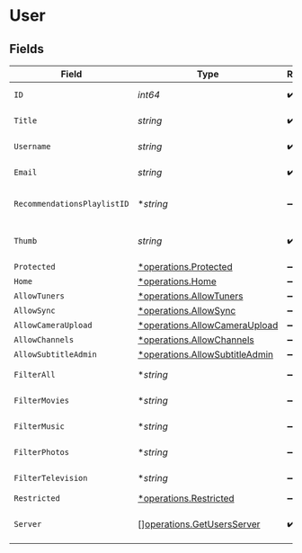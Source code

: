 # User


## Fields

| Field                                                                           | Type                                                                            | Required                                                                        | Description                                                                     | Example                                                                         |
| ------------------------------------------------------------------------------- | ------------------------------------------------------------------------------- | ------------------------------------------------------------------------------- | ------------------------------------------------------------------------------- | ------------------------------------------------------------------------------- |
| `ID`                                                                            | *int64*                                                                         | :heavy_check_mark:                                                              | User's unique ID.                                                               | 22526914                                                                        |
| `Title`                                                                         | *string*                                                                        | :heavy_check_mark:                                                              | User's display name.                                                            | Plex User                                                                       |
| `Username`                                                                      | *string*                                                                        | :heavy_check_mark:                                                              | User's username.                                                                | zgfuc7krcqfimrmb9lsl5j                                                          |
| `Email`                                                                         | *string*                                                                        | :heavy_check_mark:                                                              | User's email address.                                                           | zgfuc7krcqfimrmb9lsl5j@protonmail.com                                           |
| `RecommendationsPlaylistID`                                                     | **string*                                                                       | :heavy_minus_sign:                                                              | ID of the user's recommendation playlist.                                       |                                                                                 |
| `Thumb`                                                                         | *string*                                                                        | :heavy_check_mark:                                                              | URL to the user's avatar image.                                                 | https://plex.tv/users/3346028014e93acd/avatar?c=1731605021                      |
| `Protected`                                                                     | [*operations.Protected](../../models/operations/protected.md)                   | :heavy_minus_sign:                                                              | N/A                                                                             | 1                                                                               |
| `Home`                                                                          | [*operations.Home](../../models/operations/home.md)                             | :heavy_minus_sign:                                                              | N/A                                                                             | 1                                                                               |
| `AllowTuners`                                                                   | [*operations.AllowTuners](../../models/operations/allowtuners.md)               | :heavy_minus_sign:                                                              | N/A                                                                             | 1                                                                               |
| `AllowSync`                                                                     | [*operations.AllowSync](../../models/operations/allowsync.md)                   | :heavy_minus_sign:                                                              | N/A                                                                             | 1                                                                               |
| `AllowCameraUpload`                                                             | [*operations.AllowCameraUpload](../../models/operations/allowcameraupload.md)   | :heavy_minus_sign:                                                              | N/A                                                                             | 1                                                                               |
| `AllowChannels`                                                                 | [*operations.AllowChannels](../../models/operations/allowchannels.md)           | :heavy_minus_sign:                                                              | N/A                                                                             | 1                                                                               |
| `AllowSubtitleAdmin`                                                            | [*operations.AllowSubtitleAdmin](../../models/operations/allowsubtitleadmin.md) | :heavy_minus_sign:                                                              | N/A                                                                             | 1                                                                               |
| `FilterAll`                                                                     | **string*                                                                       | :heavy_minus_sign:                                                              | Filters applied for all content.                                                |                                                                                 |
| `FilterMovies`                                                                  | **string*                                                                       | :heavy_minus_sign:                                                              | Filters applied for movies.                                                     |                                                                                 |
| `FilterMusic`                                                                   | **string*                                                                       | :heavy_minus_sign:                                                              | Filters applied for music.                                                      |                                                                                 |
| `FilterPhotos`                                                                  | **string*                                                                       | :heavy_minus_sign:                                                              | Filters applied for photos.                                                     |                                                                                 |
| `FilterTelevision`                                                              | **string*                                                                       | :heavy_minus_sign:                                                              | Filters applied for television.                                                 |                                                                                 |
| `Restricted`                                                                    | [*operations.Restricted](../../models/operations/restricted.md)                 | :heavy_minus_sign:                                                              | N/A                                                                             | 1                                                                               |
| `Server`                                                                        | [][operations.GetUsersServer](../../models/operations/getusersserver.md)        | :heavy_check_mark:                                                              | List of servers owned by the user.                                              |                                                                                 |